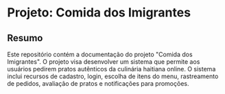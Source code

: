 # Projeto: Comida dos Imigrantes

## Resumo

Este repositório contém a documentação do projeto "Comida dos Imigrantes". O projeto visa desenvolver um sistema que permite aos usuários pedirem pratos autênticos da culinária haitiana online. O sistema inclui recursos de cadastro, login, escolha de itens do menu, rastreamento de pedidos, avaliação de pratos e notificações para promoções.


